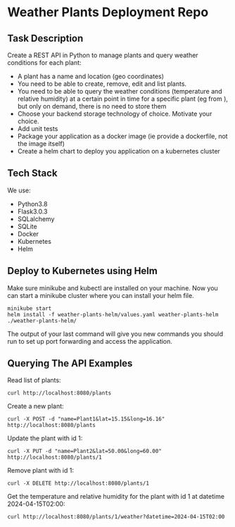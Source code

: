 # Weather Plants Deployment Repo
## Task Description
Create a REST API in Python to manage plants and query weather conditions for each plant:

* A plant has a name and location (geo coordinates)
* You need to be able to create, remove, edit and list plants.
* You need to be able to query the weather conditions (temperature and relative humidity) at a certain point in time for a specific plant (eg from ), but only on demand, there is no need to store them
* Choose your backend storage technology of choice. Motivate your choice.
* Add unit tests
* Package your application as a docker image (ie provide a dockerfile, not the image itself)
* Create a helm chart to deploy you application on a kubernetes cluster

## Tech Stack
We use:
* Python3.8
* Flask3.0.3
* SQLalchemy
* SQLite
* Docker
* Kubernetes
* Helm

## Deploy to Kubernetes using Helm

Make sure minikube and kubectl are installed on your machine. Now you can start a minikube cluster where you can install your helm file.

    minikube start
    helm install -f weather-plants-helm/values.yaml weather-plants-helm ./weather-plants-helm/

The output of your last command will give you new commands you should run to set up port forwarding and access the application.

## Querying The API Examples

Read list of plants:

    curl http://localhost:8080/plants

Create a new plant:

    curl -X POST -d "name=Plant1&lat=15.15&long=16.16" http://localhost:8080/plants

Update the plant with id 1:

    curl -X PUT -d "name=Plant2&lat=50.00&long=60.00" http://localhost:8080/plants/1

Remove plant with id 1:

    curl -X DELETE http://localhost:8080/plants/1

Get the temperature and relative humidity for the plant with id 1 at datetime 2024-04-15T02:00:

    curl http://localhost:8080/plants/1/weather?datetime=2024-04-15T02:00


